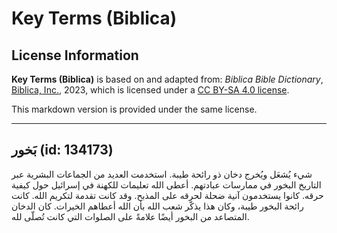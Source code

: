 # Key Terms (Biblica)

## License Information

**Key Terms (Biblica)** is based on and adapted from: _Biblica Bible Dictionary_, [Biblica, Inc.](https://www.biblica.com/), 2023, which is licensed under a [CC BY-SA 4.0 license](https://creativecommons.org/licenses/by-sa/4.0/legalcode.en).

This markdown version is provided under the same license.



--------------------------------

## بَخور (id: 134173)

شيء يُشعَل ويُخرج دخان ذو رائحة طيبة. استخدمت العديد من الجماعات البشرية عبر التاريخ البخور في ممارسات عبادتهم. أعطى الله تعليمات للكهنة في إسرائيل حول كيفية حرقه. كانوا يستخدمون آنية ضحلة لحرقه على المذبح. وقد كانت تقدمة لتكريم الله. كانت رائحة البخور طيبة، وكان هذا يذكّر شعب الله بأن الله أعطاهم الخيرات. كان الدخان المتصاعد من البخور أيضًا علامةً على الصلوات التي كانت تُصلّى لله.


